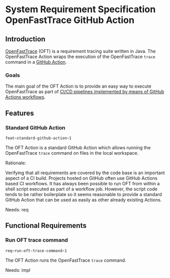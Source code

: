 # System Requirement Specification OpenFastTrace GitHub Action

## Introduction

[OpenFastTrace](https://github.com/itsallcode/openfasttrace) (OFT) is a requirement tracing suite written in Java.
The OpenFastTrace Action wraps the execution of the OpenFastTrace `trace` command in a [GitHub Action](https://docs.github.com/en/actions).

### Goals

The main goal of the OFT Action is to provide an easy way to execute OpenFastTrace as part of [CI/CD pipelines implemented by means of GitHub Actions workflows](https://docs.github.com/en/actions/about-github-actions/about-continuous-integration-with-github-actions).

## Features

### Standard GitHub Action
`feat~standard-github-action~1`

The OFT Action is a standard GitHub Action which allows running the OpenFastTrace `trace` command on files in the local workspace.

Rationale:

Verifying that all requirements are covered by the code base is an important aspect of a CI build. Projects hosted on GitHub often use GitHub Actions based CI workflows. It has always been possible to run OFT from within a shell script executed as part of a workflow job. However, the script code tends to be rather boilerplate so it seems reasonable to provide a standard GitHub Action that can be used as easily as other already existing Actions.

Needs: req

## Functional Requirements

### Run OFT trace command
`req~run-oft-trace-command~1`

The OFT Action runs the OpenFastTrace `trace` command.

Needs: impl
